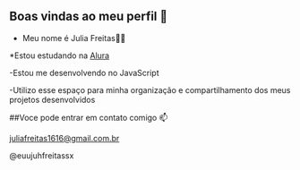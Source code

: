 ## Boas vindas ao meu perfil 💙

- Meu nome é Julia Freitas💙📘

*Estou estudando na [Alura](https://alura.com.br) 

-Estou me desenvolvendo no JavaScript

-Utilizo esse espaço para minha organização e compartilhamento dos meus projetos desenvolvidos 

##Voce pode entrar em contato comigo 📫

juliafreitas1616@gmail.com.br

@euujuhfreitassx
